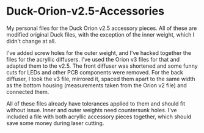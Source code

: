 # Duck-Orion-v2.5-Accessories

My personal files for the Duck Orion v2.5 accessory pieces. All of these are modified original Duck files, with the exception of the inner weight, which I didn't change at all.

I've added screw holes for the outer weight, and I've hacked together the files for the acryllic diffusers. I've used the Orion v3 files for that and adapted them to the v2.5. The front diffuser was shortened and some funny cuts for LEDs and other PCB components were removed. For the back diffuser, I took the v3 file, mirrored it, spaced them apart to the same width as the bottom housing (measurements taken from the Orion v2 file) and connected them.

All of these files already have tolerances applied to them and should fit without issue. Inner and outer weights need countersunk holes. I've included a file with both acryllic accessory pieces together, which should save some money during laser cutting.
